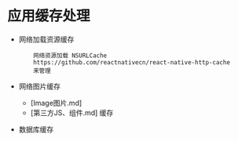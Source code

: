 # 应用缓存处理
	
* 网络加载资源缓存

	```
		网络资源加载 NSURLCache 
		https://github.com/reactnativecn/react-native-http-cache
		来管理
	```
* 网络图片缓存 
	* [Image图片.md]	 
	* [第三方JS、组件.md] 缓存
	
* 数据库缓存

